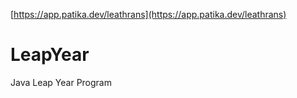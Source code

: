 [https://app.patika.dev/leathrans](https://app.patika.dev/leathrans)

# LeapYear
Java Leap Year Program
